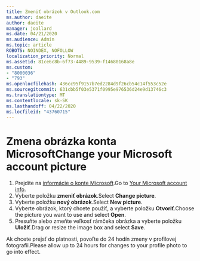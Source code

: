 ```yaml
---
title: Zmeniť obrázok v Outlook.com
ms.author: daeite
author: daeite
manager: joallard
ms.date: 04/21/2020
ms.audience: Admin
ms.topic: article
ROBOTS: NOINDEX, NOFOLLOW
localization_priority: Normal
ms.assetid: 81ce6c8b-6f73-4489-9539-f14680168a8e
ms.custom:
- "8000036"
- "793"
ms.openlocfilehash: 436cc95f9157b7ed2284d9f26cb54c14f553c52e
ms.sourcegitcommit: 631cbb5f03e5371f0995e976536d24e9d13746c3
ms.translationtype: MT
ms.contentlocale: sk-SK
ms.lasthandoff: 04/22/2020
ms.locfileid: "43760715"
---
```

# <a name="change-your-microsoft-account-picture"></a><span data-ttu-id="b25d6-102">Zmena obrázka konta Microsoft</span><span class="sxs-lookup"><span data-stu-id="b25d6-102">Change your Microsoft account picture</span></span>

1. <span data-ttu-id="b25d6-103">Prejdite na [informácie o konte Microsoft](https://go.microsoft.com/fwlink/p/?linkid=860841).</span><span class="sxs-lookup"><span data-stu-id="b25d6-103">Go to [Your Microsoft account info](https://go.microsoft.com/fwlink/p/?linkid=860841).</span></span>
2. <span data-ttu-id="b25d6-104">Vyberte položku **zmeniť obrázok**.</span><span class="sxs-lookup"><span data-stu-id="b25d6-104">Select **Change picture**.</span></span>
3. <span data-ttu-id="b25d6-105">Vyberte položku **nový obrázok**.</span><span class="sxs-lookup"><span data-stu-id="b25d6-105">Select **New picture**.</span></span>
4. <span data-ttu-id="b25d6-106">Vyberte obrázok, ktorý chcete použiť, a vyberte položku **Otvoriť**.</span><span class="sxs-lookup"><span data-stu-id="b25d6-106">Choose the picture you want to use and select **Open**.</span></span>
5. <span data-ttu-id="b25d6-107">Presuňte alebo zmeňte veľkosť rámčeka obrázka a vyberte položku **Uložiť**.</span><span class="sxs-lookup"><span data-stu-id="b25d6-107">Drag or resize the image box and select **Save**.</span></span>

<span data-ttu-id="b25d6-108">Ak chcete prejsť do platnosti, povoľte do 24 hodín zmeny v profilovej fotografii.</span><span class="sxs-lookup"><span data-stu-id="b25d6-108">Please allow up to 24 hours for changes to your profile photo to go into effect.</span></span>